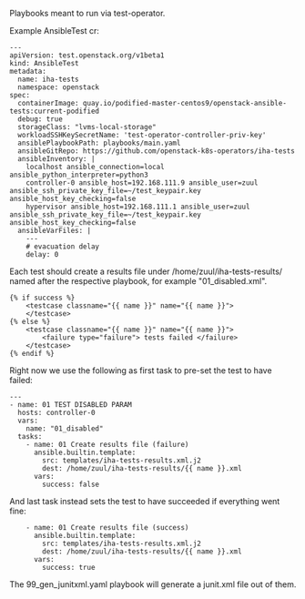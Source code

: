 Playbooks meant to run via test-operator.


Example AnsibleTest cr:

~~~
---
apiVersion: test.openstack.org/v1beta1
kind: AnsibleTest
metadata:
  name: iha-tests
  namespace: openstack
spec:
  containerImage: quay.io/podified-master-centos9/openstack-ansible-tests:current-podified
  debug: true
  storageClass: "lvms-local-storage"
  workloadSSHKeySecretName: 'test-operator-controller-priv-key'
  ansiblePlaybookPath: playbooks/main.yaml
  ansibleGitRepo: https://github.com/openstack-k8s-operators/iha-tests
  ansibleInventory: |
    localhost ansible_connection=local ansible_python_interpreter=python3
    controller-0 ansible_host=192.168.111.9 ansible_user=zuul ansible_ssh_private_key_file=~/test_keypair.key ansible_host_key_checking=false
    hypervisor ansible_host=192.168.111.1 ansible_user=zuul ansible_ssh_private_key_file=~/test_keypair.key ansible_host_key_checking=false
  ansibleVarFiles: |
    ---
    # evacuation delay
    delay: 0
~~~

Each test should create a results file under /home/zuul/iha-tests-results/ named after the respective playbook, for example "01_disabled.xml".

~~~
{% if success %}
    <testcase classname="{{ name }}" name="{{ name }}">
    </testcase>
{% else %}
    <testcase classname="{{ name }}" name="{{ name }}">
        <failure type="failure"> tests failed </failure>
    </testcase>
{% endif %}
~~~

Right now we use the following as first task to pre-set the test to have failed:

~~~
---
- name: 01 TEST DISABLED PARAM
  hosts: controller-0
  vars:
    name: "01_disabled"
  tasks:
    - name: 01 Create results file (failure)
      ansible.builtin.template:
        src: templates/iha-tests-results.xml.j2
        dest: /home/zuul/iha-tests-results/{{ name }}.xml
      vars:
        success: false
~~~

And last task instead sets the test to have succeeded if everything went fine:

~~~
    - name: 01 Create results file (success)
      ansible.builtin.template:
        src: templates/iha-tests-results.xml.j2
        dest: /home/zuul/iha-tests-results/{{ name }}.xml
      vars:
        success: true
~~~

The 99_gen_junitxml.yaml playbook will generate a junit.xml file out of them.
